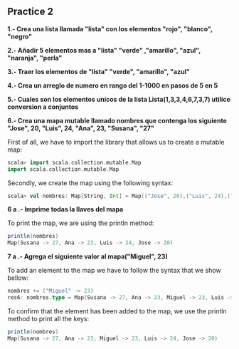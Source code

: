 ## Practice 2

**1.- Crea una lista llamada "lista" con los elementos "rojo", "blanco", "negro"**


**2.- Añadir 5 elementos mas a "lista" "verde" ,"amarillo", "azul", "naranja", "perla"**


**3.- Traer los elementos de "lista" "verde", "amarillo", "azul"**


**4.- Crea un arreglo de numero en rango del 1-1000 en pasos de 5 en 5**


**5.- Cuales son los elementos unicos de la lista Lista(1,3,3,4,6,7,3,7) utilice conversion a conjuntos**


**6.- Crea una mapa mutable llamado nombres que contenga los siguiente "Jose", 20, "Luis", 24, "Ana", 23, "Susana", "27"**

First of all, we have to import the library that allows us to create a mutable map:

```scala
scala> import scala.collection.mutable.Map
import scala.collection.mutable.Map
```

Secondly, we create the map using the following syntax:

```scala
scala> val nombres: Map[String, Int] = Map(("Jose", 20),("Luis", 24),("Ana", 23),("Susana", 27))
```


**6 a .- Imprime todas la llaves del mapa**

To print the map, we are using the println method:

```scala
println(nombres)
Map(Susana -> 27, Ana -> 23, Luis -> 24, Jose -> 20)
```

**7 a .- Agrega el siguiente valor al mapa("Miguel", 23)**

To add an element to the map we have to follow the syntax that we show bellow:

```scala
nombres += ("Miguel" -> 23)
res6: nombres.type = Map(Susana -> 27, Ana -> 23, Miguel -> 23, Luis -> 24, Jose -> 20)
```

To confirm that the element has been added to the map, we use the println method to print all the keys:

```scala
println(nombres)
Map(Susana -> 27, Ana -> 23, Miguel -> 23, Luis -> 24, Jose -> 20)
```
